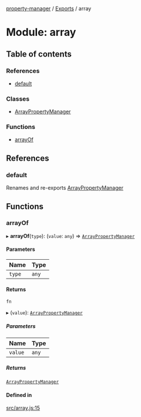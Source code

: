 [property-manager](../README.md) / [Exports](../modules.md) / array

# Module: array

## Table of contents

### References

- [default](array-1.md#default)

### Classes

- [ArrayPropertyManager](../classes/array-1.ArrayPropertyManager.md)

### Functions

- [arrayOf](array-1.md#arrayof)

## References

### default

Renames and re-exports [ArrayPropertyManager](../classes/array-1.ArrayPropertyManager.md)

## Functions

### arrayOf

▸ **arrayOf**(`type`): (`value`: `any`) => [`ArrayPropertyManager`](../classes/array-1.ArrayPropertyManager.md)

#### Parameters

| Name | Type |
| :------ | :------ |
| `type` | `any` |

#### Returns

`fn`

▸ (`value`): [`ArrayPropertyManager`](../classes/array-1.ArrayPropertyManager.md)

##### Parameters

| Name | Type |
| :------ | :------ |
| `value` | `any` |

##### Returns

[`ArrayPropertyManager`](../classes/array-1.ArrayPropertyManager.md)

#### Defined in

[src/array.js:15](https://github.com/snowyu/property-manager.js/blob/121fb68/src/array.js#L15)
